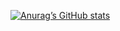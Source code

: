 [![Anurag’s GitHub stats](https://github-readme-stats.vercel.app/api?username=AustinC9&theme=onedark)](https://github.com/anuraghazra/github-readme-stats)

